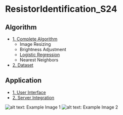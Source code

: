 # ResistorIdentification_S24

## **Algorithm**
- [1. Complete Algorithm](final_algorithm.py)
  - Image Resizing
  - Brightness Adjustment
  - [Logistic Regression](logistic_regression_training.py)
  - Nearest Neighbors
- [2. Dataset](/dataset)

## **Application**
- [1. User Interface](/app)
- [2. Server Integration](/Server_Integration_Files)

![alt text: Example Image 1](https://bluepill.ecn.purdue.edu/~jjhuang/resistor_app_image1.png)
![alt text: Example Image 2](https://bluepill.ecn.purdue.edu/~jjhuang/resistor_app_image2.png)